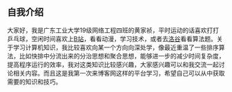 自我介绍
---------
大家好，我是广东工业大学19级网络工程四班的黄家祯，平时运动的话喜欢打打乒乓球，空闲时间喜欢上[B站](https://www.bilibili.com/)，看看动漫，学习技术，或者去[洛谷](https://www.luogu.com.cn/)看看算法题。关于学习计算机知识，我比较喜欢向某一个方向向深处学，像最近重温了一些排序算法，比如快排中分流出来的分治思想和聚合思想，能够进一步的减少时间复杂度，提高程序运行的效率，我对这类知识比较感兴趣，大家感兴趣可以和我交流一起讨论相关内容。而且这是我第一次来博客网这样的平台学习，希望自己可以从中获取需要的知识和技巧。
